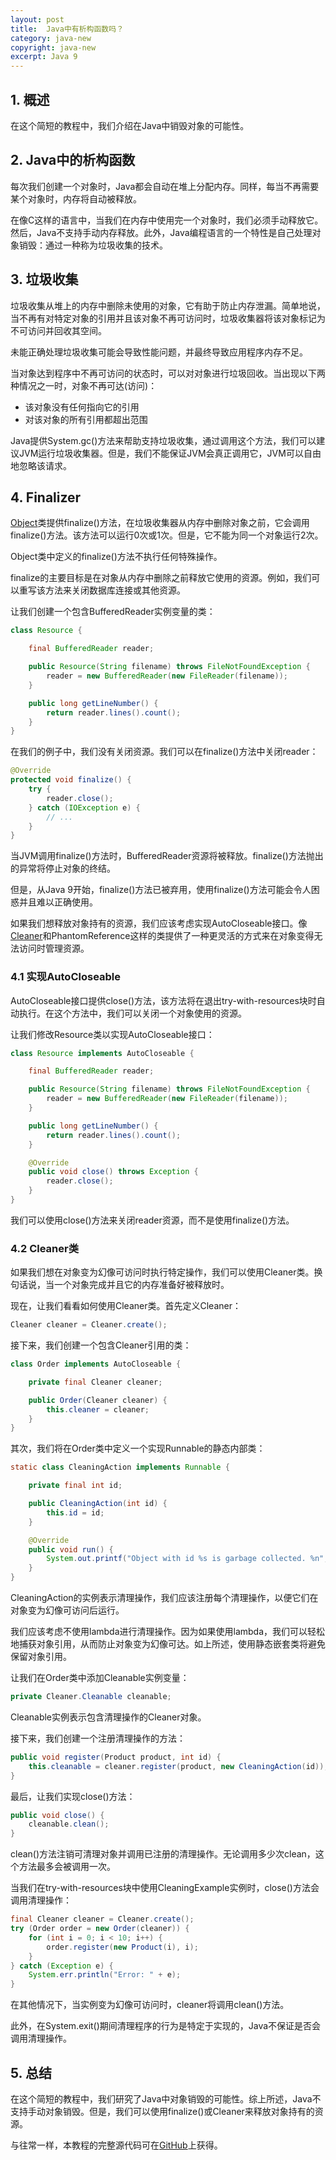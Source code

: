 ```yaml
---
layout: post
title:  Java中有析构函数吗？
category: java-new
copyright: java-new
excerpt: Java 9
---
```


## 1. 概述

在这个简短的教程中，我们介绍在Java中销毁对象的可能性。

## 2. Java中的析构函数

每次我们创建一个对象时，Java都会自动在堆上分配内存。同样，每当不再需要某个对象时，内存将自动被释放。

在像C这样的语言中，当我们在内存中使用完一个对象时，我们必须手动释放它。然后，Java不支持手动内存释放。此外，Java编程语言的一个特性是自己处理对象销毁：通过一种称为垃圾收集的技术。

## 3. 垃圾收集

垃圾收集从堆上的内存中删除未使用的对象，它有助于防止内存泄漏。简单地说，当不再有对特定对象的引用并且该对象不再可访问时，垃圾收集器将该对象标记为不可访问并回收其空间。

未能正确处理垃圾收集可能会导致性能问题，并最终导致应用程序内存不足。

当对象达到程序中不再可访问的状态时，可以对对象进行垃圾回收。当出现以下两种情况之一时，对象不再可达(访问)：

-   该对象没有任何指向它的引用
-   对该对象的所有引用都超出范围

Java提供System.gc()方法来帮助支持垃圾收集，通过调用这个方法，我们可以建议JVM运行垃圾收集器。但是，我们不能保证JVM会真正调用它，JVM可以自由地忽略该请求。

## 4. Finalizer

[Object](https://docs.oracle.com/en/java/javase/17/docs/api/java.base/java/lang/Object.html)类提供finalize()方法，在垃圾收集器从内存中删除对象之前，它会调用finalize()方法。该方法可以运行0次或1次。但是，它不能为同一个对象运行2次。

Object类中定义的finalize()方法不执行任何特殊操作。

finalize的主要目标是在对象从内存中删除之前释放它使用的资源。例如，我们可以重写该方法来关闭数据库连接或其他资源。

让我们创建一个包含BufferedReader实例变量的类：

```java
class Resource {

    final BufferedReader reader;

    public Resource(String filename) throws FileNotFoundException {
        reader = new BufferedReader(new FileReader(filename));
    }

    public long getLineNumber() {
        return reader.lines().count();
    }
}
```

在我们的例子中，我们没有关闭资源。我们可以在finalize()方法中关闭reader：

```java
@Override
protected void finalize() {
    try {
        reader.close();
    } catch (IOException e) {
        // ...
    }
}
```

当JVM调用finalize()方法时，BufferedReader资源将被释放。finalize()方法抛出的异常将停止对象的终结。

但是，从Java 9开始，finalize()方法已被弃用，使用finalize()方法可能会令人困惑并且难以正确使用。

如果我们想释放对象持有的资源，我们应该考虑实现AutoCloseable接口。像[Cleaner](https://docs.oracle.com/en/java/javase/17/docs/api/java.base/java/lang/ref/Cleaner.html)和PhantomReference这样的类提供了一种更灵活的方式来在对象变得无法访问时管理资源。

### 4.1 实现AutoCloseable

AutoCloseable接口提供close()方法，该方法将在退出try-with-resources块时自动执行。在这个方法中，我们可以关闭一个对象使用的资源。

让我们修改Resource类以实现AutoCloseable接口：

```java
class Resource implements AutoCloseable {

    final BufferedReader reader;

    public Resource(String filename) throws FileNotFoundException {
        reader = new BufferedReader(new FileReader(filename));
    }

    public long getLineNumber() {
        return reader.lines().count();
    }

    @Override
    public void close() throws Exception {
        reader.close();
    }
}
```

我们可以使用close()方法来关闭reader资源，而不是使用finalize()方法。

### 4.2 Cleaner类

如果我们想在对象变为幻像可访问时执行特定操作，我们可以使用Cleaner类。换句话说，当一个对象完成并且它的内存准备好被释放时。

现在，让我们看看如何使用Cleaner类。首先定义Cleaner：

```java
Cleaner cleaner = Cleaner.create();
```

接下来，我们创建一个包含Cleaner引用的类：

```java
class Order implements AutoCloseable {

    private final Cleaner cleaner;

    public Order(Cleaner cleaner) {
        this.cleaner = cleaner;
    }
}
```

其次，我们将在Order类中定义一个实现Runnable的静态内部类：

```java
static class CleaningAction implements Runnable {

    private final int id;

    public CleaningAction(int id) {
        this.id = id;
    }

    @Override
    public void run() {
        System.out.printf("Object with id %s is garbage collected. %n", id);
    }
}
```

CleaningAction的实例表示清理操作，我们应该注册每个清理操作，以便它们在对象变为幻像可访问后运行。

我们应该考虑不使用lambda进行清理操作。因为如果使用lambda，我们可以轻松地捕获对象引用，从而防止对象变为幻像可达。如上所述，使用静态嵌套类将避免保留对象引用。

让我们在Order类中添加Cleanable实例变量：

```java
private Cleaner.Cleanable cleanable;
```

Cleanable实例表示包含清理操作的Cleaner对象。

接下来，我们创建一个注册清理操作的方法：

```java
public void register(Product product, int id) {
    this.cleanable = cleaner.register(product, new CleaningAction(id));
}
```

最后，让我们实现close()方法：

```java
public void close() {
    cleanable.clean();
}
```

clean()方法注销可清理对象并调用已注册的清理操作。无论调用多少次clean，这个方法最多会被调用一次。

当我们在try-with-resources块中使用CleaningExample实例时，close()方法会调用清理操作：

```java
final Cleaner cleaner = Cleaner.create();
try (Order order = new Order(cleaner)) {
	for (int i = 0; i < 10; i++) {
		order.register(new Product(i), i);
	}
} catch (Exception e) {
	System.err.println("Error: " + e);
}
```

在其他情况下，当实例变为幻像可访问时，cleaner将调用clean()方法。

此外，在System.exit()期间清理程序的行为是特定于实现的，Java不保证是否会调用清理操作。

## 5. 总结

在这个简短的教程中，我们研究了Java中对象销毁的可能性。综上所述，Java不支持手动对象销毁。但是，我们可以使用finalize()或Cleaner来释放对象持有的资源。

与往常一样，本教程的完整源代码可在[GitHub](https://github.com/tuyucheng7/taketoday-tutorial4j/tree/master/java-core-modules/java-9)上获得。